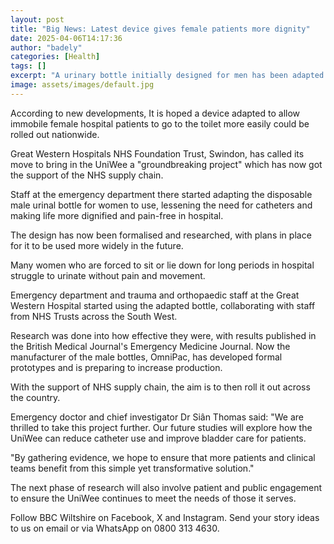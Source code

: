 ```yaml
---
layout: post
title: "Big News: Latest device gives female patients more dignity"
date: 2025-04-06T14:17:36
author: "badely"
categories: [Health]
tags: []
excerpt: "A urinary bottle initially designed for men has been adapted to work for women in hospital."
image: assets/images/default.jpg
---
```


According to new developments, It is hoped a device adapted to allow immobile female hospital patients to go to the toilet more easily could be rolled out nationwide.

Great Western Hospitals NHS Foundation Trust, Swindon, has called its move to bring in the UniWee a "groundbreaking project" which has now got the support of the NHS supply chain.

Staff at the emergency department there started adapting the disposable male urinal bottle for women to use, lessening the need for catheters and making life more dignified and pain-free in hospital. 

The design has now been formalised and researched, with plans in place for it to be used more widely in the future.

Many women who are forced to sit or lie down for long periods in hospital struggle to urinate without pain and movement.

Emergency department and trauma and orthopaedic staff at the Great Western Hospital started using the adapted bottle, collaborating with staff from NHS Trusts across the South West.

Research was done into how effective they were, with results published in the British Medical Journal's Emergency Medicine Journal. Now the manufacturer of the male bottles, OmniPac, has developed formal prototypes and is preparing to increase production.

With the support of NHS supply chain, the aim is to then roll it out across the country.

Emergency doctor and chief investigator Dr Siân Thomas said: "We are thrilled to take this project further. Our future studies will explore how the UniWee can reduce catheter use and improve bladder care for patients.

"By gathering evidence, we hope to ensure that more patients and clinical teams benefit from this simple yet transformative solution."

The next phase of research will also involve patient and public engagement to ensure the UniWee continues to meet the needs of those it serves.

Follow BBC Wiltshire on Facebook, X and Instagram. Send your story ideas to us on email or via WhatsApp on 0800 313 4630.

